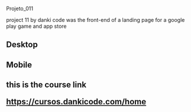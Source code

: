 Projeto_011

project 11 by danki code was the front-end of a landing page for a google play game and app store


<h2>Desktop<h2>


<h2>Mobile<h2>


this is the course link

https://cursos.dankicode.com/home   

